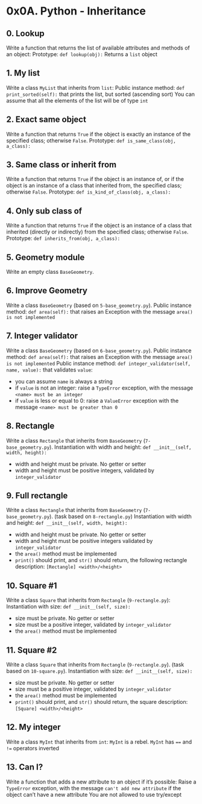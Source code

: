 # 0x0A. Python - Inheritance

## 0. Lookup
Write a function that returns the list of available attributes and methods of an object:
Prototype: `def lookup(obj):`
Returns a `list` object

## 1. My list
Write a class `MyList` that inherits from `list`:
Public instance method: `def print_sorted(self):` that prints the list, but sorted (ascending sort)
You can assume that all the elements of the list will be of type `int`

## 2. Exact same object
Write a function that returns `True` if the object is exactly an instance of the specified class; otherwise `False`.
Prototype: `def is_same_class(obj, a_class):`

## 3. Same class or inherit from
Write a function that returns `True` if the object is an instance of, or if the object is an instance of a class that inherited from, the specified class; otherwise `False`.
Prototype: `def is_kind_of_class(obj, a_class):`

## 4. Only sub class of
Write a function that returns `True` if the object is an instance of a class that inherited (directly or indirectly) from the specified class; otherwise `False`.
Prototype: `def inherits_from(obj, a_class):`

## 5. Geometry module
Write an empty class `BaseGeometry`.

## 6. Improve Geometry
Write a class `BaseGeometry` (based on `5-base_geometry.py`).
Public instance method: `def area(self):` that raises an Exception with the message `area() is not implemented`

## 7. Integer validator
Write a class `BaseGeometry` (based on `6-base_geometry.py`).
Public instance method: `def area(self):` that raises an Exception with the message `area() is not implemented`
Public instance method: `def integer_validator(self, name, value):` that validates `value`:
- you can assume `name` is always a string
- if `value` is not an integer: raise a `TypeError` exception, with the message `<name> must be an integer`
- if `value` is less or equal to 0: raise a `ValueError` exception with the message `<name> must be greater than 0`

## 8. Rectangle
Write a class `Rectangle` that inherits from `BaseGeometry` (`7-base_geometry.py`).
Instantiation with width and height: `def __init__(self, width, height):`
- width and height must be private. No getter or setter
- width and height must be positive integers, validated by `integer_validator`

## 9. Full rectangle
Write a class `Rectangle` that inherits from `BaseGeometry` (`7-base_geometry.py`). (task based on `8-rectangle.py`)
Instantiation with width and height: `def __init__(self, width, height):`
- width and height must be private. No getter or setter
- width and height must be positive integers validated by `integer_validator`
- the `area()` method must be implemented
- `print()` should print, and `str()` should return, the following rectangle description: `[Rectangle] <width>/<height>`

## 10. Square #1
Write a class `Square` that inherits from `Rectangle` (`9-rectangle.py`):
Instantiation with size: `def __init__(self, size):`
- size must be private. No getter or setter
- size must be a positive integer, validated by `integer_validator`
- the `area()` method must be implemented

## 11. Square #2
Write a class `Square` that inherits from `Rectangle` (`9-rectangle.py`). (task based on `10-square.py`).
Instantiation with size: `def __init__(self, size):`
- size must be private. No getter or setter
- size must be a positive integer, validated by `integer_validator`
- the `area()` method must be implemented
- `print()` should print, and `str()` should return, the square description: `[Square] <width>/<height>`

## 12. My integer
Write a class `MyInt` that inherits from `int`:
`MyInt` is a rebel. `MyInt` has `==` and `!=` operators inverted

## 13. Can I?
Write a function that adds a new attribute to an object if it’s possible:
Raise a `TypeError` exception, with the message `can't add new attribute` if the object can’t have a new attribute
You are not allowed to use try/except


